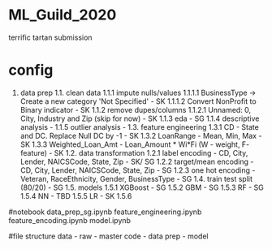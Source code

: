 # ML_Guild_2020
terrific tartan submission


# config 
1. data prep 
    1.1. clean data 
        1.1.1 impute nulls/values
            1.1.1.1 BusinessType -> Create a new category 'Not Specified' - SK
            1.1.1.2 Convert NonProfit to Binary indicator - SK
        1.1.2 remove dupes/columns
            1.1.2.1 Unnamed: 0, City, Industry and Zip (skip for now) - SK
        1.1.3 eda - SG
        1.1.4 descriptive analysis - 
        1.1.5 outlier analysis - 
    1.3. feature engineering
        1.3.1 CD - State and DC. Replace Null DC by -1 - SK 
        1.3.2 LoanRange - Mean, Min, Max -  SK
        1.3.3 Weighted_Loan_Amt - Loan_Amount * Wi*Fi (W - weight, F- feature)  - SK
    1.2. data transformation
        1.2.1 label encoding - CD, City, Lender, NAICSCode, State, Zip - SK/ SG
        1.2.2 target/mean encoding  - CD, City, Lender, NAICSCode, State, Zip - SG
        1.2.3 one hot encoding - Veteran, RaceEthnicity, Gender, BusinessType - SG
    1.4. train test split (80/20) - SG
    1.5. models
        1.5.1 XGBoost - SG
        1.5.2 GBM - SG
        1.5.3 RF - SG
        1.5.4 NN - TBD
        1.5.5 LR - SK
        1.5.6 
        
#notebook
data_prep_sg.ipynb
feature_engineering.ipynb
feature_encoding.ipynb
model.ipynb

#file structure
data
    - raw
    - master
code
    - data prep
    - model


